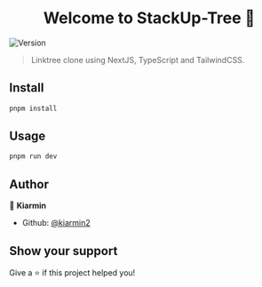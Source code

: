 <h1 align="center">Welcome to StackUp-Tree 👋</h1>
<p>
  <img alt="Version" src="https://img.shields.io/badge/version-0.0.1-blue.svg?cacheSeconds=2592000" />
</p>

> Linktree clone using NextJS, TypeScript and TailwindCSS.

## Install

```sh
pnpm install
```

## Usage

```sh
pnpm run dev
```

## Author

👤 **Kiarmin**

- Github: [@kiarmin2](https://github.com/kiarmin2)

## Show your support

Give a ⭐️ if this project helped you!
